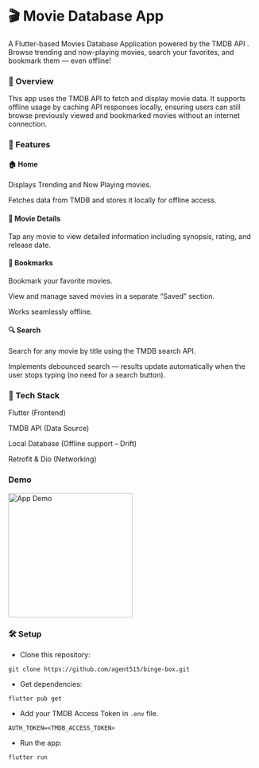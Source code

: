 # 🎬 Movie Database App

A Flutter-based Movies Database Application powered by the TMDB API
.
Browse trending and now-playing movies, search your favorites, and bookmark them — even offline!

### 🚀 Overview

This app uses the TMDB API to fetch and display movie data.
It supports offline usage by caching API responses locally, ensuring users can still browse previously viewed and bookmarked movies without an internet connection.

### 📱 Features
#### 🏠 Home

Displays Trending and Now Playing movies.

Fetches data from TMDB and stores it locally for offline access.

#### 🎥 Movie Details

Tap any movie to view detailed information including synopsis, rating, and release date.

#### 🔖 Bookmarks

Bookmark your favorite movies.

View and manage saved movies in a separate “Saved” section.

Works seamlessly offline.

#### 🔍 Search

Search for any movie by title using the TMDB search API.

Implements debounced search — results update automatically when the user stops typing (no need for a search button).

### 🧩 Tech Stack

Flutter (Frontend)

TMDB API (Data Source)

Local Database (Offline support – Drift)

Retrofit & Dio (Networking)

### Demo
<img src="assets/docs/demo.gif" alt="App Demo" width="250"/>


### 🛠️ Setup

- Clone this repository:

```
git clone https://github.com/agent515/binge-box.git
```


- Get dependencies:

```
flutter pub get
```


- Add your TMDB Access Token in `.env` file.
```
AUTH_TOKEN=<TMDB_ACCESS_TOKEN>
```

- Run the app:

```
flutter run
```
